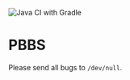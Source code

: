 ![Java CI with Gradle](https://github.com/tommyvct/FigureHub_3350/workflows/Java%20CI%20with%20Gradle/badge.svg)
# PBBS

Please send all bugs to `/dev/null`.
